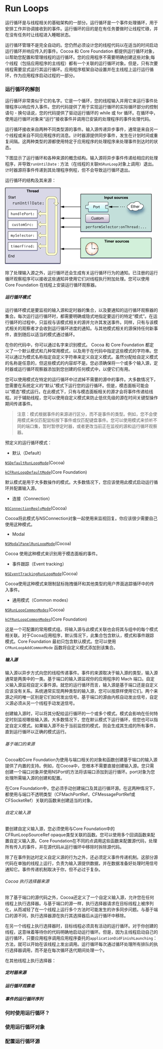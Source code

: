 # Run Loops

运行循环是与线程相关的基础架构的一部分。运行循环是一个事件处理循环，用于安排工作并协调接收到的事件。运行循环的目的是在有任务要做时让线程忙碌，并在没有任务时让线程进入睡眠状态。

运行循环管理不是完全自动的。您仍然必须设计您的线程代码以在适当的时间启动运行循环并响应传入的事件。Cocoa 和 Core Foundation 都提供运行循环对象，以帮助您配置和管理线程的运行循环。您的应用程序不需要明确创建这些对象;每个线程（包括应用程序的主线程）都有一个关联的运行循环对象。但是，只有次要线程需要显式运行其运行循环。应用程序框架自动设置并在主线程上运行运行循环，作为应用程序启动过程的一部分。

### 运行循环的解剖

运行循环非常类似于它的名字。它是一个循环，您的线程输入并用它来运行事件处理程序以响应传入事件。您的代码提供了用于实现运行循环的实际循环部分的控制语句 - 换句话说，您的代码提供了驱动运行循环的 while 或 for 循环。在循环中，使用运行循环对象来“运行”接收事件并调用已安装的处理程序的事件处理代码。

运行循环接收来自两种不同类型源的事件。输入源传递异步事件，通常是来自另一个线程或来自不同应用程序的消息。计时器源提供同步事件，发生在计划时间或重复间隔。这两种类型的源都使用特定于应用程序的处理程序来处理事件到达时的状态。

下图显示了运行循环和各种来源的概念结构。输入源将异步事件传递给相应的处理程序，并导致`runUntilDate：`方法（在线程的关联`NSRunLoop`对象上调用）退出。计时器源将事件传递到其处理程序例程，但不会导致运行循环退出。

运行循环的结构及其来源：

![](/assets/runloop.jpg)

除了处理输入源之外，运行循环还会生成有关运行循环行为的通知。已注册的运行循环观察程序可以接收这些通知并使用它们对线程执行附加处理。您可以使用 Core Foundation 在线程上安装运行循环观察器。

##### 运行循环模式

运行循环模式是要监视的输入源和定时器的集合，以及要通知的运行循环观察器的集合。每次运行运行循环时，都需要明确或隐式地指定要运行的特定“模式”。在运行循环的过程中，只监视与该模式相关的源并允许其发送事件。同样，只有与该模式相关的观察者才会收到运行循环进度的通知。与其他模式相关的源保持任何新事件，直到随后以适当的模式通过循环。

在你的代码中，你可以通过名字来识别模式。 Cocoa 和 Core Foundation 都定义了一个默认模式和几种常用模式，以及用于在代码中指定这些模式的字符串。您可以通过为模式名称指定自定义字符串来定义自定义模式。虽然分配给自定义模式的名称是任意的，但这些模式的内容却不是。您必须确保将一个或多个输入源，定时器或运行循环观察器添加到您创建的任何模式中，以便它们有用。

您可以使用模式在特定的运行循环中过滤掉不需要的源中的事件。大多数情况下，您需要在系统定义的“默认”模式下运行您的运行循环。但是，模态面板可能会以“模态”模式运行。在此模式下，只有与模态面板相关的源才会将事件传递给线程。对于辅助线程，您可以使用自定义模式来防止低优先级的源在时间关键型操作期间传递事件。

> 注意：模式根据事件的来源进行区分，而不是事件的类型。例如，您不会使用模式来仅匹配鼠标按下事件或仅匹配键盘事件。您可以使用模式来侦听不同的端口集，暂时暂停定时器，或者更改当前正在监视的源和运行循环观察器。

预定义的运行循环模式：

* 默认（Default）

[`NSDefaultRunLoopMode`](https://developer.apple.com/documentation/foundation/runloopmode/1409732-defaultrunloopmode)\(Cocoa\)

[`kCFRunLoopDefaultMode`](https://developer.apple.com/documentation/corefoundation/kcfrunloopdefaultmode)\(Core Foundation\)

默认模式是用于大多数操作的模式。大多数情况下，您应该使用此模式启动运行循环并配置输入源。

* 连接（Connection）

[`NSConnectionReplyMode`](https://developer.apple.com/documentation/foundation/nsconnectionreplymode)\(Cocoa\)

Cocoa将此模式与NSConnection对象一起使用来监视回复。你应该很少需要自己使用这种模式。

* Modal

[`NSModalPanelRunLoopMode`](https://developer.apple.com/documentation/appkit/nsmodalpanelrunloopmode)\(Cocoa\)

Cocoa 使用这种模式来识别用于模态面板的事件。

* 事件跟踪（Event tracking）

[`NSEventTrackingRunLoopMode`](https://developer.apple.com/documentation/foundation/runloopmode/1428765-eventtrackingrunloopmode)\(Cocoa\)

Cocoa使用这种模式来限制鼠标拖拽循环和其他类型的用户界面追踪循环中的传入事件。

* 通用模式（Common modes）

[`NSRunLoopCommonModes`](https://developer.apple.com/documentation/foundation/nsrunloopcommonmodes)\(Cocoa\)

[`kCFRunLoopCommonModes`](https://developer.apple.com/documentation/corefoundation/cfrunloopmode/1542364-commonmodes)\(Core Foundation\)

这是一个可配置的常用模式组。将输入源与此模式关联也会将其与组中的每个模式相关联。对于Cocoa应用程序，默认情况下，此集合包含默认，模式和事件跟踪模式。Core Foundation 最初只包含默认模式。您可以使用`CFRunLoopAddCommonMode` 函数将自定义模式添加到该集合。

##### 输入源

输入源以异步方式向您的线程传递事件。事件的来源取决于输入源的类型，输入源通常是两类中的一类。基于端口的输入源监视你的应用程序的 Mach 端口。自定义输入源监视自定义事件源。就您的运行循环而言，输入源是基于端口还是自定义应该没有关系。系统通常实现两种类型的输入源，您可以按原样使用它们。两个来源之间的唯一区别是它们如何发出信号。基于端口的源由内核自动发出信号，自定义源必须从另一个线程手动发送信号。

创建输入源时，可以将其分配给运行循环的一个或多个模式。模式会影响在任何特定时刻监视哪些输入源。大多数情况下，您在默认模式下运行循环，但您也可以指定自定义模式。如果输入源不处于当前监控的模式，则会生成其生成的所有事件，直到运行循环以正确的模式运行。

###### 基于端口的来源

Cocoa和Core Foundation为使用与端口相关的对象和函数创建基于端口的输入源提供了内置的支持。例如，在Cocoa中，您根本不需要直接创建输入源。您只需创建一个端口对象并使用NSPort的方法将该端口添加到运行循环。port对象为您处理所需输入源的创建和配置。

在Core Foundation中，您必须手动创建端口及其运行循环源。在这两种情况下，都使用与端口不透明类型（CFMachPortRef，CFMessagePortRef或CFSocketRef）关联的函数来创建适当的对象。

###### 自定义输入源

要创建自定义输入源，您必须使用与Core Foundation中的CFRunLoopSourceRef opaque类型关联的函数。您可以使用多个回调函数来配置自定义输入源。Core Foundation在不同的点调用这些函数来配置源代码，处理所有传入的事件，并在源代码从运行循环中移除时拆除源代码。

除了在事件到达时定义自定义源的行为之外，还必须定义事件传递机制。这部分源代码在单独的线程上运行，负责为输入源提供数据，并在数据准备好处理时用信号通知它。事件传递机制取决于你，但不必过于复杂。

###### Cocoa 执行选择器来源

除了基于端口的源代码之外，Cocoa还定义了一个自定义输入源，允许您在任何线程上执行选择器。与基于端口的源一样，执行选择器请求在目标线程上被序列化，从而减轻了在一个线程上运行多个方法时可能发生的许多同步问题。与基于端口的源不同，执行选择器源在执行其选择器后从运行循环中移除。

在另一个线程上执行选择器时，目标线程必须具有活动的运行循环。对于你创建的线程，这意味着等待你的代码明确地启动运行循环。但是，因为主线程启动自己的运行循环，只要应用程序调用应用程序委托的`applicationDidFinishLaunching`：方法，就可以开始在该线程上发出调用。运行循环每次通过循环处理所有排队的执行选择器调用，而不是在每次循环迭代期间处理一个。

在其他线程上执行选择器：



##### 定时器来源

##### 运行循环观察者

##### 事件的运行循环序列

### 何时使用运行循环？

### 使用运行循环对象

### 配置运行循环源

###  

  
  


  




